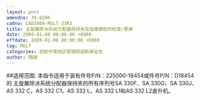```yaml
---
layout: post
amendno: 39-6206
cadno: CAD2008-MULT-33R3
title: 主旋翼除冰系统分配器保持夹及连接螺栓的检查/更换
date: 2009-01-08 00:00:00 +0800
effdate: 2009-01-08 00:00:00 +0800
tag: MULT
categories: 民航中南地区管理局适航审定处
author: 陶娟
---
```


##适用范围:
本指令适用于装有件号P/N：225000-18454或件号P/N：D18454的
主旋翼除冰系统分配器保持夹的所有序列号SA 330F、SA 330G、SA 330J、
AS 332 C，AS 332 C1，AS 332 L，AS 332 L1和AS 332 L2直升机。

